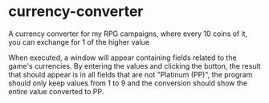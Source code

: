 # currency-converter
A currency converter for my RPG campaigns, where every 10 coins of it, you can exchange for 1 of the higher value

When executed, a window will appear containing fields related to the game's currencies. By entering the values ​​and clicking the button, the result that should appear is in all fields that are not "Platinum (PP)", the program should only keep values ​​from 1 to 9 and the conversion should show the entire value converted to PP.
